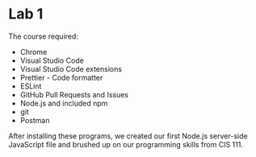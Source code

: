 # Lab 1
The course required:
- Chrome
- Visual Studio Code
- Visual Studio Code extensions
- Prettier - Code formatter
- ESLint
- GitHub Pull Requests and Issues
- Node.js and included npm
- git
- Postman

After installing these programs, we created our first Node.js server-side JavaScript file and brushed up on our programming skills from CIS 111.
